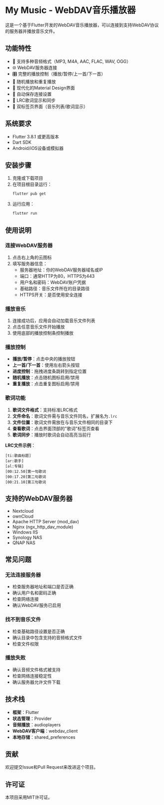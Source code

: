 # My Music - WebDAV音乐播放器

这是一个基于Flutter开发的WebDAV音乐播放器，可以连接到支持WebDAV协议的服务器并播放音乐文件。

## 功能特性

- 🎵 支持多种音频格式（MP3, M4A, AAC, FLAC, WAV, OGG）
- 🌐 WebDAV服务器连接
- 🎛️ 完整的播放控制（播放/暂停/上一首/下一首）
- 🔀 随机播放和重复播放
- 📱 现代化的Material Design界面
- 💾 自动保存连接设置
- 🎤 LRC歌词显示和同步
- 📑 双标签页界面（音乐列表/歌词显示）

## 系统要求

- Flutter 3.8.1 或更高版本
- Dart SDK
- Android/iOS设备或模拟器

## 安装步骤

1. 克隆或下载项目
2. 在项目根目录运行：
   ```bash
   flutter pub get
   ```
3. 运行应用：
   ```bash
   flutter run
   ```

## 使用说明

### 连接WebDAV服务器

1. 点击右上角的云图标
2. 填写服务器信息：
   - 服务器地址：你的WebDAV服务器域名或IP
   - 端口：通常HTTP为80，HTTPS为443
   - 用户名和密码：WebDAV账户凭据
   - 基础路径：音乐文件所在的目录路径
   - HTTPS开关：是否使用安全连接

### 播放音乐

1. 连接成功后，应用会自动加载音乐文件列表
2. 点击任意音乐文件开始播放
3. 使用底部的播放控制条控制播放

### 播放控制

- **播放/暂停**：点击中央的播放按钮
- **上一首/下一首**：使用左右箭头按钮
- **进度控制**：拖拽进度条跳转到指定位置
- **随机播放**：点击随机图标启用/禁用
- **重复播放**：点击重复图标启用/禁用

### 歌词功能

1. **歌词文件格式**：支持标准LRC格式
2. **文件命名**：歌词文件需与音乐文件同名，扩展名为`.lrc`
3. **文件位置**：歌词文件需放在与音乐文件相同的目录下
4. **查看歌词**：点击界面顶部的"歌词"标签页查看
5. **歌词同步**：播放时歌词会自动高亮当前行

**LRC文件示例**：
```
[ti:歌曲标题]
[ar:歌手]
[al:专辑]
[00:12.50]第一句歌词
[00:17.20]第二句歌词
[00:21.10]第三句歌词
```

## 支持的WebDAV服务器

- Nextcloud
- ownCloud
- Apache HTTP Server (mod_dav)
- Nginx (ngx_http_dav_module)
- Windows IIS
- Synology NAS
- QNAP NAS

## 常见问题

### 无法连接服务器
- 检查服务器地址和端口是否正确
- 确认用户名和密码正确
- 检查网络连接
- 确认WebDAV服务已启用

### 找不到音乐文件
- 检查基础路径设置是否正确
- 确认目录中包含支持的音频格式文件
- 检查文件权限

### 播放失败
- 确认音频文件格式被支持
- 检查网络连接稳定性
- 确认服务器允许文件下载

## 技术栈

- **框架**：Flutter
- **状态管理**：Provider
- **音频播放**：audioplayers
- **WebDAV客户端**：webdav_client
- **本地存储**：shared_preferences

## 贡献

欢迎提交Issue和Pull Request来改进这个项目。

## 许可证

本项目采用MIT许可证。
